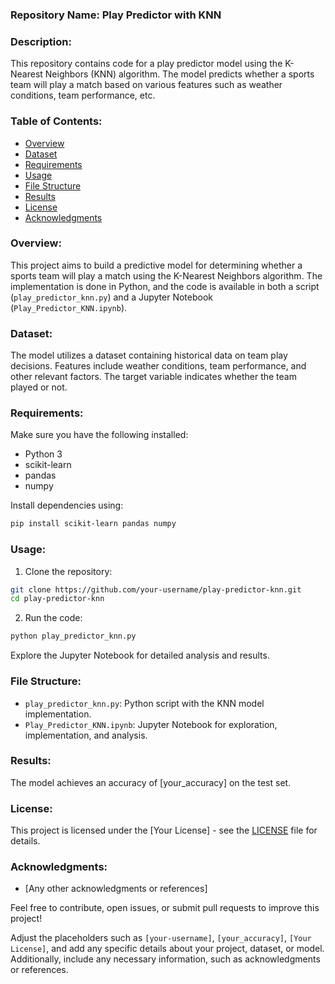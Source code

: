 ### Repository Name: Play Predictor with KNN

### Description:
This repository contains code for a play predictor model using the K-Nearest Neighbors (KNN) algorithm. The model predicts whether a sports team will play a match based on various features such as weather conditions, team performance, etc.

### Table of Contents:

- [Overview](#overview)
- [Dataset](#dataset)
- [Requirements](#requirements)
- [Usage](#usage)
- [File Structure](#file-structure)
- [Results](#results)
- [License](#license)
- [Acknowledgments](#acknowledgments)

### Overview:
This project aims to build a predictive model for determining whether a sports team will play a match using the K-Nearest Neighbors algorithm. The implementation is done in Python, and the code is available in both a script (`play_predictor_knn.py`) and a Jupyter Notebook (`Play_Predictor_KNN.ipynb`).

### Dataset:
The model utilizes a dataset containing historical data on team play decisions. Features include weather conditions, team performance, and other relevant factors. The target variable indicates whether the team played or not.

### Requirements:
Make sure you have the following installed:

- Python 3
- scikit-learn
- pandas
- numpy

Install dependencies using:

```bash
pip install scikit-learn pandas numpy
```

### Usage:
1. Clone the repository:

```bash
git clone https://github.com/your-username/play-predictor-knn.git
cd play-predictor-knn
```

2. Run the code:

```bash
python play_predictor_knn.py
```

Explore the Jupyter Notebook for detailed analysis and results.

### File Structure:
- `play_predictor_knn.py`: Python script with the KNN model implementation.
- `Play_Predictor_KNN.ipynb`: Jupyter Notebook for exploration, implementation, and analysis.

### Results:
The model achieves an accuracy of [your_accuracy] on the test set.

### License:
This project is licensed under the [Your License] - see the [LICENSE](LICENSE) file for details.

### Acknowledgments:
- [Any other acknowledgments or references]

Feel free to contribute, open issues, or submit pull requests to improve this project!

Adjust the placeholders such as `[your-username]`, `[your_accuracy]`, `[Your License]`, and add any specific details about your project, dataset, or model. Additionally, include any necessary information, such as acknowledgments or references.
